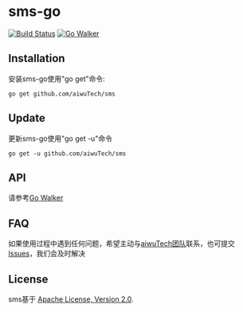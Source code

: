 sms-go
============

[![Build Status](https://drone.io/github.com/aiwuTech/sms/status.png)](https://drone.io/github.com/aiwuTech/sms/latest)
[![Go Walker](http://gowalker.org/api/v1/badge)](http://gowalker.org/github.com/aiwuTech/sms)

Installation
------------

安装sms-go使用"go get"命令:

    go get github.com/aiwuTech/sms


Update
------

更新sms-go使用"go get -u"命令

    go get -u github.com/aiwuTech/sms

API
---

请参考[Go Walker](https://gowalker.org/github.com/aiwuTech/sms)


FAQ
---

如果使用过程中遇到任何问题，希望主动与[aiwuTech团队](https://github.com/aiwuTech/)联系，也可提交[Issues](https://github.com/aiwuTech/sms/issues)，我们会及时解决


License
-------

sms基于 [Apache License, Version 2.0](http://www.apache.org/licenses/LICENSE-2.0.html).
